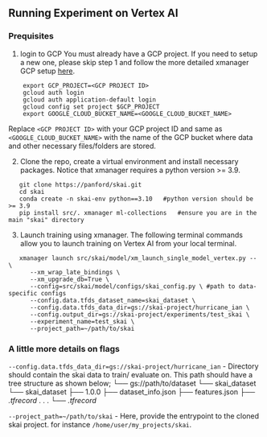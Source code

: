 ## Running Experiment on Vertex AI

### Prequisites
1. login to GCP
You must already have a GCP project. If you need to setup a new one, please skip step 1 and follow the more detailed xmanager GCP setup [here](https://github.com/deepmind/xmanager/tree/main#create-a-gcp-project-optional).
```
    export GCP_PROJECT=<GCP PROJECT ID>
    gcloud auth login
    gcloud auth application-default login
    gcloud config set project $GCP_PROJECT
    export GOOGLE_CLOUD_BUCKET_NAME=<GOOGLE_CLOUD_BUCKET_NAME>
```
Replace `<GCP PROJECT ID>` with your GCP project ID and same as `<GOOGLE_CLOUD_BUCKET_NAME>` with the name of the GCP bucket where data and other necessary files/folders are stored.


2. Clone the repo, create a virtual environment and install necessary packages. 
Notice that xmanager requires a python version >= 3.9. 

```
   git clone https://panford/skai.git
   cd skai
   conda create -n skai-env python==3.10   #python version should be >= 3.9
   pip install src/. xmanager ml-collections   #ensure you are in the main "skai" directory
```

3. Launch training using xmanager.
The following terminal commands allow you to launch training on Vertex AI from your local terminal. 
  

```
   xmanager launch src/skai/model/xm_launch_single_model_vertex.py -- \
      --xm_wrap_late_bindings \
      --xm_upgrade_db=True \
      --config=src/skai/model/configs/skai_config.py \ #path to data-specific configs
      --config.data.tfds_dataset_name=skai_dataset \  
      --config.data.tfds_data_dir=gs://skai-project/hurricane_ian \ 
      --config.output_dir=gs://skai-project/experiments/test_skai \
      --experiment_name=test_skai \
      --project_path=~/path/to/skai 
```
### A little more details on flags
`--config.data.tfds_data_dir=gs://skai-project/hurricane_ian` - Directory should contain the skai data to train/ evaluate on. This path should have a tree structure as shown below;
└── gs://path/to/dataset
   └── skai_dataset
       └── skai_dataset
           ├── 1.0.0
               ├── dataset_info.json
               ├── features.json
               ├── *.tfrecord*
                    .
                    .
                    .
               └── *.tfrecord*

`--project_path=~/path/to/skai` - Here, provide the entrypoint to the cloned skai project. for instance `/home/user/my_projects/skai`.